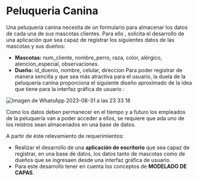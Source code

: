# Peluqueria Canina
 
Una peluquería canina necesita de un formulario para almacenar los datos de cada una de sus mascotas clientes. Para ello , solicita el desarrollo de una aplicación que sea capaz de registrar los siguientes datos de las mascotas y sus dueños:
- **Mascotas:** num_cliente, nombre_perro, raza, color, alérgico, atencion_especial, observaciones.
- **Dueño:** id_duenio, nombre, celular, direccion
Para poder registrar de manera sencilla y que sea más atractiva para el usuario, la duela de la peluquería canina proporciona el siguiente diseño aproximado de la idea que tiene para la interfaz gráfica de usuario :

![Imagen de WhatsApp 2023-08-31 a las 23 33 18](https://github.com/mariquenaallosa/PeluqueriaCanina/assets/99567012/607c86e1-713f-4797-9bcf-13139ef59f16)

Como los datos deben permanecer en el tiempo y a futuro los empleados de la peluquería van a poder acceder a ellos, se requiere que ada uno de los reistros sean almacenados en una base de datos.

A partir de éste relevamiento de requerimientos:
- Realizar el desarrollo de una **aplicación de escritorio** que sea capaz de registrar, en una base de datos, los datos tanto de mascotas como de dueños que se ingresaen desde una interfaz gráfica de usuario.
- Para este desarrollo tener en cuenta los conceptos de **MODELADO DE CAPAS**.
